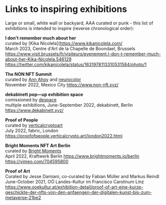 # Links to inspiring exhibitions

Large or small, white wall or backyard, AAA curated or punk - this list of exhibitions is intended to inspire (reverse chronological order):

**I don't remember much about her**        
curated by [Kika Nicolela](https://www.kikanicolela.com/        
March 2023, Centre d'Art de la Chapelle de Boondael, Brussels        
https://www.visit.brussels/fr/visiteurs/evenement.I-don-t-remember-much-about-her-Kika-Nicolela.546129        
https://twitter.com/kikanicolela/status/1631978113310531584/photo/1         

**The NON NFT Summit**    
curated by [Ann Ahoy](https://twitter.com/Ann_ahoy) and [neurocolor](https://twitter.com/neurocolor)     
November 2022, Mexico City
https://www.non-nft.xyz/    

**dekabinett pop—up exhibition space**    
comissioned by [despace](https://www.despace.berlin/)    
multiple exhibitions, June-September 2022, dekabinett, Berlin    
https://www.dekabinett.xyz/    

**Proof of People**    
curated by [verticalcryptoart](https://www.verticalcrypto.art/)    
July 2022, fabric, London    
https://proofofpeople.verticalcrypto.art/london2022.html        

**Bright Moments NFT Art Berlin**    
curated by [Bright Moments](https://www.brightmoments.io/)    
April 2022, Kraftwerk Berlin
https://www.brightmoments.io/berlin    
https://vimeo.com/704595800

**Proof of Art**    
Curated by Jesse Damiani, co-curated by Fabian Müller and Markus Reindl    
June-October 2021, OÖ Landes-Kultur im Francisco Carolinum Linz    
https://www.ooekultur.at/exhibition-detail/proof-of-art-eine-kurze-geschickte-der-nfts-von-den-anfaengen-der-digitalen-kunst-bis-zum-metaverse-21be2     
